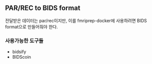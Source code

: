 ## PAR/REC to BIDS format

전달받은 데이터는 par/rec이지만, 이를 fmriprep-docker에 사용하려면 BIDS format으로 만들어줘야 한다.

### 사용가능한 도구들

* bidsify
* BIDScoin
